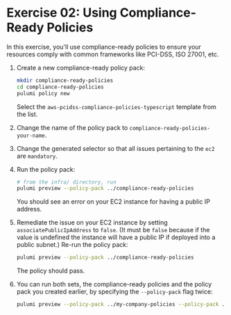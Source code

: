 # Exercise 02: Using Compliance-Ready Policies

In this exercise, you'll use compliance-ready policies to ensure your resources comply with common frameworks like PCI-DSS, ISO 27001, etc.

1. Create a new compliance-ready policy pack:

    ```bash
    mkdir compliance-ready-policies
    cd compliance-ready-policies
    pulumi policy new
    ```

    Select the `aws-pcidss-compliance-policies-typescript` template from the list.

1. Change the name of the policy pack to `compliance-ready-policies-your-name`.
1. Change the generated selector so that all issues pertaining to the `ec2` are `mandatory`.
1. Run the policy pack:

    ```bash
    # from the infra/ directory, run 
    pulumi preview --policy-pack ../compliance-ready-policies
    ```

    You should see an error on your EC2 instance for having a public IP address.

1. Remediate the issue on your EC2 instance by setting `associatePublicIpAddress` to `false`. (It must be `false` because if the value is undefined the instance will have a public IP if deployed into a public subnet.) Re-run the policy pack:

    ```bash
    pulumi preview --policy-pack ../compliance-ready-policies
    ```

    The policy should pass.

1. You can run both sets, the compliance-ready policies and the policy pack you created earlier, by specifying the `--policy-pack` flag twice:

    ```bash
    pulumi preview --policy-pack ../my-company-policies --policy-pack ../compliance-ready-policies
    ```
